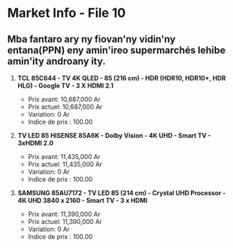 # Market Info - File 10

## Mba fantaro ary ny fiovan'ny vidin'ny entana(PPN) eny amin'ireo supermarchés lehibe amin'ity androany ity.

1. **TCL 85C644 - TV 4K QLED - 85 (216 cm) - HDR (HDR10, HDR10+, HDR HLG) - Google TV - 3 X HDMI 2.1**
   - Prix avant: 10,687,000 Ar
   - Prix actuel: 10,687,000 Ar
   - Variation: 0 Ar
   - Indice de prix : 100.00

2. **TV LED 85 HISENSE 85A6K - Dolby Vision - 4K UHD - Smart TV - 3xHDMI 2.0**
   - Prix avant: 11,435,000 Ar
   - Prix actuel: 11,435,000 Ar
   - Variation: 0 Ar
   - Indice de prix : 100.00

3. **SAMSUNG 85AU7172 - TV LED 85 (214 cm) - Crystal UHD Processor - 4K UHD 3840 x 2160 - Smart TV - 3 x HDMI**
   - Prix avant: 11,390,000 Ar
   - Prix actuel: 11,390,000 Ar
   - Variation: 0 Ar
   - Indice de prix : 100.00


